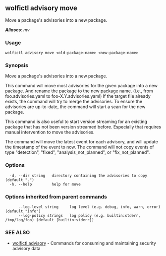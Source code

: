 ## wolfictl advisory move

Move a package's advisories into a new package.

***Aliases**: mv*

### Usage

```
wolfictl advisory move <old-package-name> <new-package-name>
```

### Synopsis

Move a package's advisories into a new package.

This command will move most advisories for the given package into a new package. And rename the
package to the new package name. (i.e., from foo.advisories.yaml to foo-X.Y.advisories.yaml) If the
target file already exists, the command will try to merge the advisories. To ensure the advisories
are up-to-date, the command will start a scan for the new package.

This command is also useful to start version streaming for an existing package that has not been
version streamed before. Especially that requires manual intervention to move the advisories.

The command will move the latest event for each advisory, and will update the timestamp
of the event to now. The command will not copy events of type "detection", "fixed",
"analysis_not_planned", or "fix_not_planned".


### Options

```
  -d, --dir string   directory containing the advisories to copy (default ".")
  -h, --help         help for move
```

### Options inherited from parent commands

```
      --log-level string     log level (e.g. debug, info, warn, error) (default "info")
      --log-policy strings   log policy (e.g. builtin:stderr, /tmp/log/foo) (default [builtin:stderr])
```

### SEE ALSO

* [wolfictl advisory](wolfictl_advisory.md)	 - Commands for consuming and maintaining security advisory data

